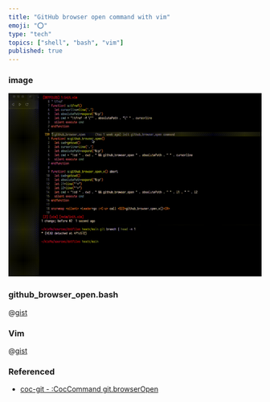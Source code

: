 ```yaml
---
title: "GitHub browser open command with vim"
emoji: "⭕"
type: "tech"
topics: ["shell", "bash", "vim"]
published: true
---
```


### image

![aws-waf-price-summary-1](/images/github_browser_open.gif)

### github_browser_open.bash

@[gist](https://gist.github.com/kis9a/de1f3d68ac161074fd4aa96362924223?file=github_browser_open)

### Vim

@[gist](https://gist.github.com/kis9a/de1f3d68ac161074fd4aa96362924223?file=github_browser_open.vim)

### Referenced

- [coc-git - :CocCommand git.browserOpen](https://github.com/neoclide/coc-git/blob/19f457e/src/index.ts#L112,L114)
